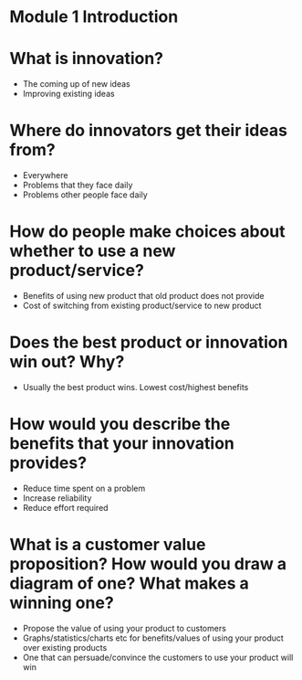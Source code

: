 # Module 1 Introduction

# What is innovation?
- The coming up of new ideas
- Improving existing ideas

# Where do innovators get their ideas from?
- Everywhere
- Problems that they face daily
- Problems other people face daily

# How do people make choices about whether to use a new product/service?
- Benefits of using new product that old product does not provide
- Cost of switching from existing product/service to new product

# Does the best product or innovation win out? Why?
- Usually the best product wins. Lowest cost/highest benefits

# How would you describe the benefits that your innovation provides?
- Reduce time spent on a problem
- Increase reliability
- Reduce effort required

# What is a customer value proposition? How would you draw a diagram of one? What makes a winning one?
- Propose the value of using your product to customers
- Graphs/statistics/charts etc for benefits/values of using your product over existing products
- One that can persuade/convince the customers to use your product will win

